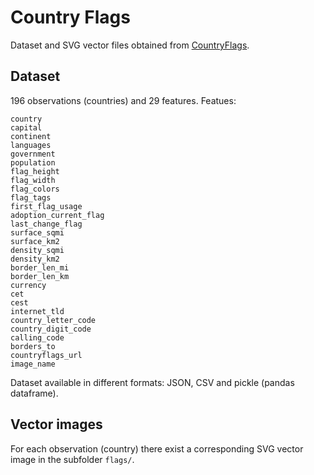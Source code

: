 # Country Flags

Dataset and SVG vector files obtained from [CountryFlags](https://www.countryflags.com/en/).

## Dataset

196 observations (countries) and 29 features. Featues:

```
country
capital
continent
languages
government
population
flag_height
flag_width
flag_colors
flag_tags
first_flag_usage
adoption_current_flag
last_change_flag
surface_sqmi
surface_km2
density_sqmi
density_km2
border_len_mi
border_len_km
currency
cet
cest
internet_tld
country_letter_code
country_digit_code
calling_code
borders_to
countryflags_url
image_name
```

Dataset available in different formats: JSON, CSV and pickle (pandas dataframe).

## Vector images

For each observation (country) there exist a corresponding SVG vector image in the subfolder `flags/`.